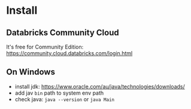 # Install

## Databricks Community Cloud
It's free for Community Edition: https://community.cloud.databricks.com/login.html

## On Windows
- install jdk: https://www.oracle.com/au/java/technologies/downloads/
- add jav `bin` path to system env path
- check java: `java --version` or `java Main`
